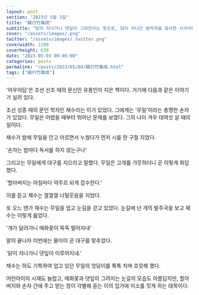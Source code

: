 ```yaml
---
layout: post
section: "2023년 5월 3일"
title: "鷄行竹葉成"
subtitle: "닭이 지나가니 댓잎이 그려진다는 뜻으로, 닭이 지나간 발자국을 묘사한 시구이다."
cover: "/assets/images/.png"
twitter: "/assets/images/.twitter.png"
coverwidth: 1200
coverheight: 630
date: "2023-05-03 09:46:00"
categories: posts
permalink: "/posts/2023/05/04/鷄行竹葉成.html"
tags: ["鷄行竹葉成"]
---
```


'어우야담'은 조선 선조 때의 문신인 유몽인이 지은 책이다. 거기에 다음과 같은 이야기가 실려 있다.

조선 성종 때의 문인 학자인 채수라는 이가 있었다. 그에게는 '무일'이라는 총명한 손자가 있었다. 무일은 어렸을 때부터 뛰어난 문재를 보였다. 그의 나이 겨우 대여섯 살 때의 일이다.

채수가 밤에 무일을 안고 어르면서 누웠다가 먼저 시를 한 구절 지었다.

'손자는 밤마다 독서를 하지 않는구나'

그리고는 무일에게 대구를 지으라고 말했다. 무일은 고개를 갸웃하더니 곧 이렇게 화답했다.

'할아버지는 아침마다 약주르 되게 잡수힌다.'

이를 듣고 채수는 껄껄껄 너털웃음을 지었다.

또 오느 땐가 채수는 무일을 업고 눈길을 걷고 있었다. 눈길에 난 개의 발주국을 보고 채수는 이렇게 읊었다.

'개가 달려가니 매화꽃이 뚝뚝 떨어지내'

말이 끝나자 이번에는 물이이 곧 대구를 맞추었다.

'닭이 지나가니 댓잎이 이루어지내.'

채수는 하도 기특하여 업고 있던 무일의 엉덩이를 툭툭 치며 흐믓해 했다.

어린아이듸 시재도 놀랍고, 매화꽃과 댓잎이 그려지는 눈길의 모습도 아름답지만, 할아버지와 손자 간에 주고 받는 정이 각별해 듣는 이의 입가에 미소를 짓게 하는 대목이다.

